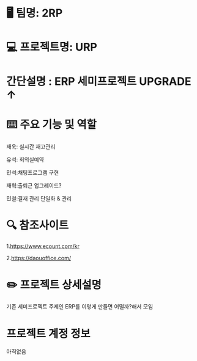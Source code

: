 # 🖥️ 팀명:  2RP

# 💻 프로젝트명: URP  


# 간단설명 : ERP 세미프로젝트 **UPGRADE ↑** 

# ⌨️ 주요 기능 및 역할

재욱: 실시간 재고관리

유석: 회의실예약 

민석:채팅프로그램 구현

재혁:출퇴근 업그레이드?

민철:결재 관리 단일화 & 관리 

# 🔍 참조사이트

1.https://www.ecount.com/kr

2.https://daouoffice.com/

# ✏️ 프로젝트 상세설명 

기존 세미프로젝트 주제인 ERP를 이렇게 만들면 어떨까?해서 모임

# 프로젝트 계정 정보

아직없음


